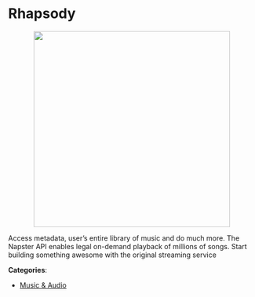 # Rhapsody
<p align="center">
    <img width="400" src="https://raw.githubusercontent.com/apis-list/apis-list/apis/rhapsody/logo_256x256.png" />
</p>

Access metadata, user’s entire library of music and do much more. The Napster API enables legal on-demand playback of millions of songs. Start building something awesome with the original streaming service



**Categories**:
- [Music & Audio](https://github.com/apis-list/apis-list#music-and-audio)





